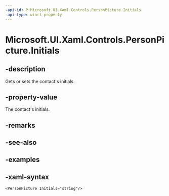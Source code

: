 ```yaml
---
-api-id: P:Microsoft.UI.Xaml.Controls.PersonPicture.Initials
-api-type: winrt property
---
```

<!-- Property syntax.
public string Initials { get;  set; }
-->

# Microsoft.UI.Xaml.Controls.PersonPicture.Initials


## -description

Gets or sets the contact's initials.


## -property-value

The contact's initials.


## -remarks


## -see-also


## -examples


## -xaml-syntax

```xaml
<PersonPicture Initials="string"/>
```


